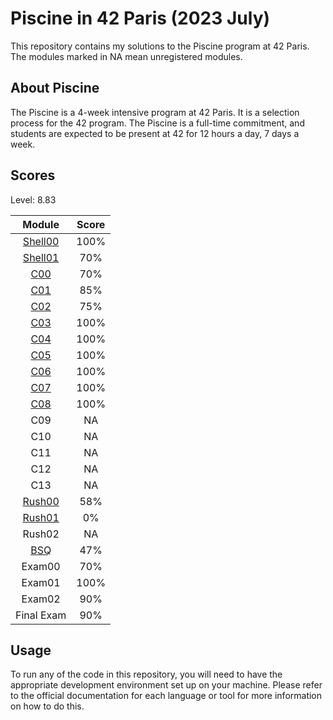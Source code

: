 # Piscine in 42 Paris (2023 July)

This repository contains my solutions to the Piscine program at 42 Paris. The modules marked in NA mean unregistered modules.

## About Piscine

The Piscine is a 4-week intensive program at 42 Paris. It is a selection process for the 42 program. The Piscine is a full-time commitment, and students are expected to be present at 42 for 12 hours a day, 7 days a week.

## Scores

Level: 8.83

| Module | Score  |
| :----------------:| :----------:|
| [Shell00](./Sh00) | 100% |
| [Shell01](./Sh01) | 70% |
| [C00](./c00) | 70% |
| [C01](./c01) | 85% |
| [C02](./c02) | 75% |
| [C03](./c03) | 100% |
| [C04](./c04) | 100% |
| [C05](./c05) | 100% |
| [C06](./c06) | 100% |
| [C07](./c07) | 100% |
| [C08](./c08) | 100% |
| C09 | NA |
| C10 | NA |
| C11 | NA |
| C12 | NA |
| C13 | NA |
| [Rush00](./rush00) | 58% |
| [Rush01](./rush01/) | 0% |
| Rush02 | NA |
| [BSQ](./bsq/) | 47% |
| Exam00 | 70% |
| Exam01 | 100% |
| Exam02 | 90% |
| Final Exam | 90% |

## Usage

To run any of the code in this repository, you will need to have the appropriate development environment set up on your machine. Please refer to the official documentation for each language or tool for more information on how to do this.

